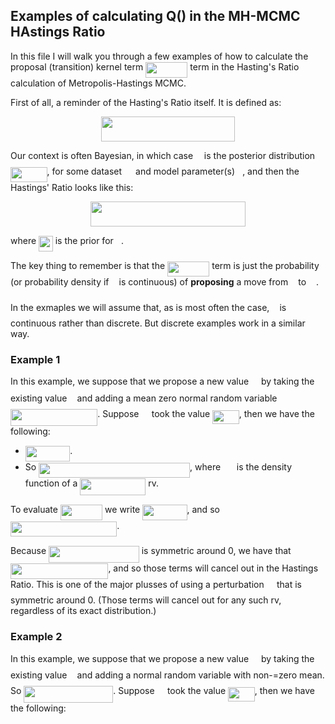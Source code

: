 ##  Examples of calculating Q() in the MH-MCMC HAstings Ratio

In this file I will walk you through a few examples of how to calculate the proposal 
(transition) kernel term <img src="/tex/8e195e1865fe4a5007982ccd72eee6ec.svg?invert_in_darkmode&sanitize=true" align=middle width=67.24305059999999pt height=24.7161288pt/> term in the Hasting's Ratio calculation 
of Metropolis-Hastings MCMC.

First of all, a reminder of the Hasting's Ratio itself. It is defined as:

<p align="center"><img src="/tex/93dd3facc0582ea221f5354df95b412b.svg?invert_in_darkmode&sanitize=true" align=middle width=213.46253444999996pt height=39.452455349999994pt/></p>


Our context is often Bayesian, in which case <img src="/tex/190083ef7a1625fbc75f243cffb9c96d.svg?invert_in_darkmode&sanitize=true" align=middle width=9.81741584999999pt height=22.831056599999986pt/> is the posterior distribution <img src="/tex/f0774b86c352937adf9ce71d16a3fe70.svg?invert_in_darkmode&sanitize=true" align=middle width=58.54102649999999pt height=24.65753399999998pt/>, 
for some dataset <img src="/tex/78ec2b7008296ce0561cf83393cb746d.svg?invert_in_darkmode&sanitize=true" align=middle width=14.06623184999999pt height=22.465723500000017pt/> and model parameter(s) <img src="/tex/27e556cf3caa0673ac49a8f0de3c73ca.svg?invert_in_darkmode&sanitize=true" align=middle width=8.17352744999999pt height=22.831056599999986pt/>, and then the Hastings' Ratio looks like this:

<p align="center"><img src="/tex/d8dcc9d3b5de33e6f1a66a7fed129b6d.svg?invert_in_darkmode&sanitize=true" align=middle width=247.2126096pt height=39.452455349999994pt/></p>

where <img src="/tex/43c162e821c87ec6b7eec394a26d7c3a.svg?invert_in_darkmode&sanitize=true" align=middle width=22.74552059999999pt height=24.65753399999998pt/> is the prior for <img src="/tex/27e556cf3caa0673ac49a8f0de3c73ca.svg?invert_in_darkmode&sanitize=true" align=middle width=8.17352744999999pt height=22.831056599999986pt/>.

The key thing to remember is that the <img src="/tex/8e195e1865fe4a5007982ccd72eee6ec.svg?invert_in_darkmode&sanitize=true" align=middle width=67.24305059999999pt height=24.7161288pt/> term is just the probability (or probability density 
if <img src="/tex/27e556cf3caa0673ac49a8f0de3c73ca.svg?invert_in_darkmode&sanitize=true" align=middle width=8.17352744999999pt height=22.831056599999986pt/> is continuous) of **proposing** a move from <img src="/tex/27e556cf3caa0673ac49a8f0de3c73ca.svg?invert_in_darkmode&sanitize=true" align=middle width=8.17352744999999pt height=22.831056599999986pt/> to <img src="/tex/a0636197f9b37d9928c1c149816cd7dc.svg?invert_in_darkmode&sanitize=true" align=middle width=11.96348834999999pt height=24.7161288pt/>.

In the exmaples we will assume that, as is most often the case, <img src="/tex/27e556cf3caa0673ac49a8f0de3c73ca.svg?invert_in_darkmode&sanitize=true" align=middle width=8.17352744999999pt height=22.831056599999986pt/> is continuous rather than discrete. 
But discrete examples work in a similar way.

### Example 1

In this example, we suppose that we propose a new value <img src="/tex/a0636197f9b37d9928c1c149816cd7dc.svg?invert_in_darkmode&sanitize=true" align=middle width=11.96348834999999pt height=24.7161288pt/> by taking the existing value <img src="/tex/27e556cf3caa0673ac49a8f0de3c73ca.svg?invert_in_darkmode&sanitize=true" align=middle width=8.17352744999999pt height=22.831056599999986pt/> and 
adding a mean zero normal random variable <img src="/tex/c391001ca31b3fde947ba9abd4109bd6.svg?invert_in_darkmode&sanitize=true" align=middle width=139.17434025pt height=26.76175259999998pt/>. Suppose <img src="/tex/5b51bd2e6f329245d425b8002d7cf942.svg?invert_in_darkmode&sanitize=true" align=middle width=12.397274999999992pt height=22.465723500000017pt/> took the value <img src="/tex/353888786ef372f75f3370e6a64b2368.svg?invert_in_darkmode&sanitize=true" align=middle width=42.682521749999985pt height=22.465723500000017pt/>, then we have
the following:
* <img src="/tex/7131b79880fe71065a84aef82f306c3f.svg?invert_in_darkmode&sanitize=true" align=middle width=71.33537234999999pt height=24.7161288pt/>.
* So <img src="/tex/8f29e856418a16aa01e1fdedc9d7a411.svg?invert_in_darkmode&sanitize=true" align=middle width=241.95381044999996pt height=24.7161288pt/>, where <img src="/tex/b89e5521fa987718839126c48f68f4b8.svg?invert_in_darkmode&sanitize=true" align=middle width=17.810563649999988pt height=22.831056599999986pt/> is the density function of a <img src="/tex/e5d47276651d497557d57fd0361322bd.svg?invert_in_darkmode&sanitize=true" align=middle width=104.85944204999998pt height=26.76175259999998pt/> rv.

To evaluate <img src="/tex/04efca0a1314e6cb94a0c00ce831ab39.svg?invert_in_darkmode&sanitize=true" align=middle width=67.24305059999999pt height=24.7161288pt/> we write <img src="/tex/9cd443bcae4fe715be6503ee1cfb82be.svg?invert_in_darkmode&sanitize=true" align=middle width=71.33537234999999pt height=24.7161288pt/>, and so <img src="/tex/0e7d7500edd7e9d8c5158ffa6744e369.svg?invert_in_darkmode&sanitize=true" align=middle width=170.190438pt height=24.7161288pt/>.

Because <img src="/tex/934de97542301722bf3747775d62ed2e.svg?invert_in_darkmode&sanitize=true" align=middle width=144.653784pt height=26.76175259999998pt/> is symmetric around 0, we have that <img src="/tex/19091f2315c9e70e69bcdf56a884d7cc.svg?invert_in_darkmode&sanitize=true" align=middle width=156.403731pt height=24.7161288pt/>, 
and so those terms will cancel out in the Hastings Ratio. This is one of the major plusses of using a perturbation <img src="/tex/5b51bd2e6f329245d425b8002d7cf942.svg?invert_in_darkmode&sanitize=true" align=middle width=12.397274999999992pt height=22.465723500000017pt/> 
that is symmetric around 0. (Those terms will cancel out for any such rv, regardless of its exact distribution.)

### Example 2

In this example, we suppose that we propose a new value <img src="/tex/a0636197f9b37d9928c1c149816cd7dc.svg?invert_in_darkmode&sanitize=true" align=middle width=11.96348834999999pt height=24.7161288pt/> by taking the existing value <img src="/tex/27e556cf3caa0673ac49a8f0de3c73ca.svg?invert_in_darkmode&sanitize=true" align=middle width=8.17352744999999pt height=22.831056599999986pt/> and 
adding a normal random variable with non-=zero mean. So <img src="/tex/8d93d701772fe48c003bb94ba41e3f55.svg?invert_in_darkmode&sanitize=true" align=middle width=142.96652369999998pt height=26.76175259999998pt/>. Suppose <img src="/tex/5b51bd2e6f329245d425b8002d7cf942.svg?invert_in_darkmode&sanitize=true" align=middle width=12.397274999999992pt height=22.465723500000017pt/> took the value <img src="/tex/353888786ef372f75f3370e6a64b2368.svg?invert_in_darkmode&sanitize=true" align=middle width=42.682521749999985pt height=22.465723500000017pt/>, 
then we have the following:


